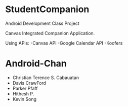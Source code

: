 # StudentCompanion
Android Development Class Project

Canvas Integrated Companion Application. 

Using APIs: 
-Canvas API
-Google Calendar API 
-Koofers


# Android-Chan
- Christian Terence S. Cabauatan
- Davis CrawFord
- Parker Pfaff
- Hithesh P.
- Kevin Song
